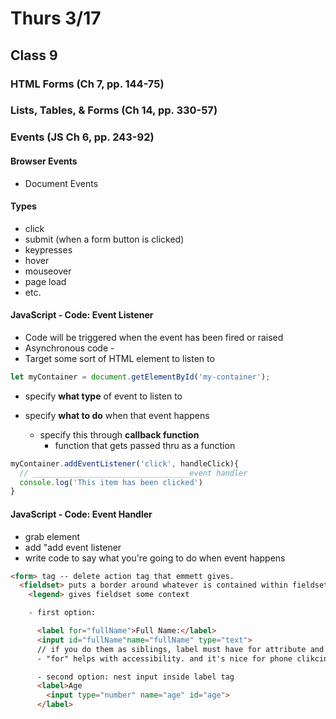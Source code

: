 # Thurs 3/17

## Class 9

### HTML Forms (Ch 7, pp. 144-75) 

### Lists, Tables, & Forms (Ch 14, pp. 330-57)

### Events (JS Ch 6, pp. 243-92)

#### Browser Events

- Document Events

#### Types

- click
- submit (when a form button is clicked)
- keypresses
- hover
- mouseover
- page load
- etc.

#### JavaScript - Code: Event Listener

- Code will be triggered when the event has been fired or raised
- Asynchronous code -
- Target some sort of HTML element to listen to

```js
let myContainer = document.getElementById('my-container');
```

- specify **what type** of event to listen to
- specify **what to do** when that event happens

  - specify this through **callback function**
    - function that gets passed thru as a function

```js
myContainer.addEventListener('click', handleClick){
  // ___________________________________event handler
  console.log('This item has been clicked')
}
```

#### JavaScript - Code: Event Handler

- grab element
- add "add event listener
- write code to say what you're going to do when event happens

```html 
<form> tag -- delete action tag that emmett gives.
  <fieldset> puts a border around whatever is contained within fieldset. think of it as sections on your form.
    <legend> gives fieldset some context

    - first option:

      <label for="fullName">Full Name:</label>
      <input id="fullName"name="fullName" type="text">
      // if you do them as siblings, label must have for attribute and input must have id, and they must be the same. 
      - "for" helps with accessibility. and it's nice for phone clikcing.

      - second option: nest input inside label tag
      <label>Age
        <input type="number" name="age" id="age">
      </label>

```